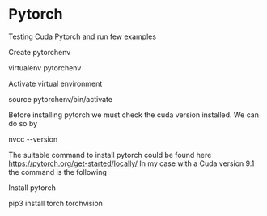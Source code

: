 # Pytorch
Testing Cuda Pytorch and run few examples

Create pytorchenv

virtualenv pytorchenv

Activate virtual environment

source pytorchenv/bin/activate

Before installing pytorch we must check the cuda version installed. We can do so by

nvcc --version

The suitable command to install pytorch could be found here https://pytorch.org/get-started/locally/
In my case with a Cuda version 9.1 the command is the following

Install pytorch   

pip3 install torch torchvision
